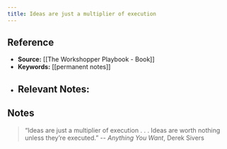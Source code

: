 ```yaml
---
title: Ideas are just a multiplier of execution
---
```

## Reference
- **Source:** [[The Workshopper Playbook - Book]]
- **Keywords:** [[permanent notes]]
- **Relevant Notes:** 
	- 
## Notes
> “Ideas are just a multiplier of execution . . . Ideas are worth nothing unless they’re executed.”
> -- *Anything You Want*, Derek Sivers